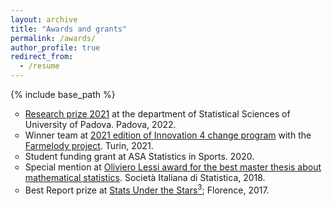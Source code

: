 ```yaml
---
layout: archive
title: "Awards and grants"
permalink: /awards/
author_profile: true
redirect_from:
  - /resume
---
```


{% include base_path %}

<style type="text/css">
    a.typeA:hover {text-decoration: underline;}
</style>


<ul style="list-style-type:circle;"> 
<li> <a class="typeA" href="https://stat.unipd.it/premio-alla-ricerca-2021-research-prize-2021">Research prize 2021</a> at the department of Statistical Sciences of University of Padova. Padova, 2022.</li>
<!-- <li> <a class="typeA" href="https://isbawebmaster.github.io/ISBA2022/"> ISBA 2022 World Meeting</a> travel award. International Society for Bayesian Analysis, 2022.</li> -->
<li> Winner team at <a class="typeA" href="https://www.innovation4change.eu/edition-2021/">2021 edition of Innovation 4 change program</a> with the <a class="typeA" href="https://farmelody.com/">Farmelody project</a>. Turin, 2021.</li>
<li> Student funding grant at ASA Statistics in Sports. 2020.</li>
<li> Special mention at <a class="typeA" href="https://www.sis-statistica.it/index.php?p=9928&l=ita/">Oliviero Lessi award for the best master thesis about mathematical statistics</a>. Società Italiana di Statistica, 2018.</li>
<li> Best Report prize at <a class="typeA" href="http://local.disia.unifi.it/sus3/">Stats Under the Stars<sup>3</sup></a>; Florence, 2017.</li>
</ul>
  
  
